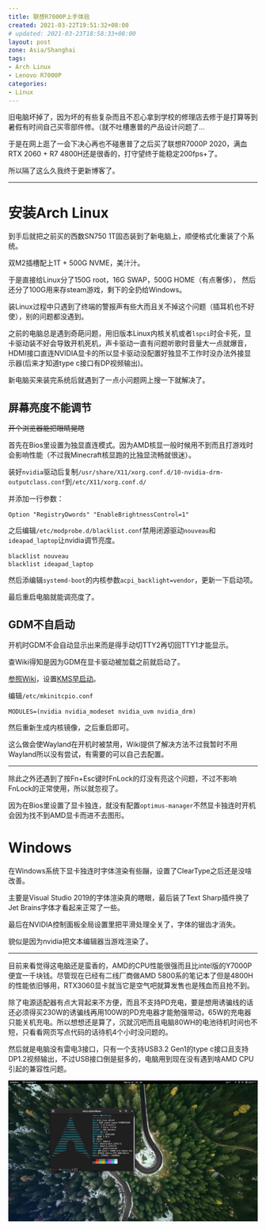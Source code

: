 ```yaml
---
title: 联想R7000P上手体验
created: 2021-03-22T19:51:32+08:00
# updated: 2021-03-23T18:58:33+08:00
layout: post
zone: Asia/Shanghai
tags:
- Arch Linux
- Lenovo R7000P
categories:
- Linux
---
```


旧电脑坏掉了，因为坏的有些复杂而且不忍心拿到学校的修理店去修于是打算等到暑假有时间自己买零部件修。（就不吐槽惠普的产品设计问题了...

于是在网上逛了一会下决心再也不碰惠普了之后买了联想R7000P 2020，满血RTX 2060 + R7 4800H还是很香的，打守望终于能稳定200fps+了。

所以隔了这么久我终于更新博客了。

<!--more-->

-------

# 安装Arch Linux

到手后就把之前买的西数SN750 1T固态装到了新电脑上，顺便格式化重装了个系统。

双M2插槽配上1T + 500G NVME，美汁汁。

于是直接给Linux分了150G root，16G SWAP，500G HOME（有点奢侈）， 然后还分了100G用来存steam游戏，剩下的全扔给Windows。

装Linux过程中只遇到了终端的警报声有些大而且关不掉这个问题（插耳机也不好使），别的问题都没遇到。

之前的电脑总是遇到奇葩问题，用旧版本Linux内核关机或者`lspci`时会卡死，显卡驱动装不好会导致开机死机，声卡驱动一直有问题听歌时音量大一点就爆音，HDMI接口直连NVIDIA显卡的所以显卡驱动没配置好独显不工作时没办法外接显示器(后来才知道type c接口有DP视频输出)。

新电脑买来装完系统后就遇到了一点小问题网上搜一下就解决了。

## 屏幕亮度不能调节

~~开个浏览器能把眼睛晃瞎~~

首先在Bios里设置为独显直连模式。因为AMD核显一般时候用不到而且打游戏时会影响性能（不过我Minecraft核显跑的比独显流畅就很迷）。

装好`nvidia`驱动后复制`/usr/share/X11/xorg.conf.d/10-nvidia-drm-outputclass.conf`到`/etc/X11/xorg.conf.d/`

并添加一行参数：

```
Option "RegistryDwords" "EnableBrightnessControl=1"
```

之后编辑`/etc/modprobe.d/blacklist.conf`禁用闭源驱动`nouveau`和`ideapad_laptop`让nvidia调节亮度。

```
blacklist nouveau
blacklist ideapad_laptop
```

然后添编辑`systemd-boot`的内核参数`acpi_backlight=vendor`，更新一下启动项。

最后重启电脑就能调亮度了。

## GDM不自启动

开机时GDM不会自动显示出来而是得手动切TTY2再切回TTY1才能显示。

查Wiki得知是因为GDM在显卡驱动被加载之前就启动了。

[参照Wiki](https://wiki.archlinux.org/index.php/GDM#Black_screen_on_AMD_or_Intel_GPUs_when_an_NVidia_(e)GPU_is_present)，设置[KMS早启动](https://wiki.archlinux.org/index.php/Kernel_mode_setting#Early_KMS_start)。

编辑`/etc/mkinitcpio.conf`

```
MODULES=(nvidia nvidia_modeset nvidia_uvm nvidia_drm)
```

然后重新生成内核镜像，之后重启即可。

这么做会使Wayland在开机时被禁用，Wiki提供了解决方法不过我暂时不用Wayland所以没有尝试，有需要的可以自己去配置。

------

除此之外还遇到了按Fn+Esc键时FnLock的灯没有亮这个问题，不过不影响FnLock的正常使用，所以就忽视了。

因为在Bios里设置了显卡独连，就没有配置`optimus-manager`不然显卡独连时开机会因为找不到AMD显卡而进不去图形。

# Windows

在Windows系统下显卡独连时字体渲染有些蹦，设置了ClearType之后还是没啥改善。

主要是Visual Studio 2019的字体渲染真的瞎眼，最后装了Text Sharp插件换了Jet Brains字体才看起来正常了一些。

最后在NVIDIA控制面板全局设置里把平滑处理全关了，字体的锯齿才消失。

貌似是因为nvidia把文本编辑器当游戏渲染了。

-----

目前来看觉得这电脑还是蛮香的，AMD的CPU性能很强而且比intel版的Y7000P便宜一千块钱。尽管现在已经有二线厂商做AMD 5800系的笔记本了但是4800H的性能依旧够用，RTX3060显卡就当它是空气吧就算发售也是残血而且抢不到。

除了电源适配器有点大背起来不方便，而且不支持PD充电，要是想用诱骗线的话还必须得买230W的诱骗线再用100W的PD充电器才能勉强带动，65W的充电器只能关机充电。所以想想还是算了，沉就沉吧而且电脑80WH的电池待机时间也不短，只看看网页写点代码的话待机4个小时没问题的。

然后就是电脑没有雷电3接口，只有一个支持USB3.2 Gen1的type c接口且支持DP1.2视频输出，不过USB接口倒是挺多的，电脑用到现在没有遇到啥AMD CPU引起的兼容性问题。

<!-- > 先写到这里，不定期更新 -->

![](images/1.jpg)
